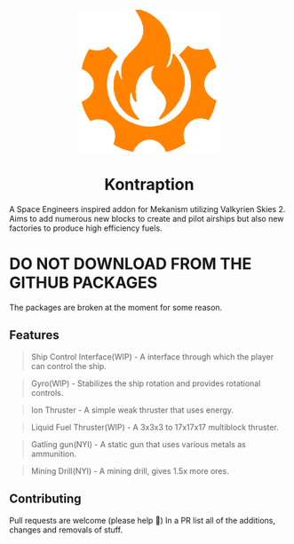<p align="center">
  <img width="256" height="256" src="./icon.png">
  <h1 align="center">Kontraption</h1>
</p>

A Space Engineers inspired addon for Mekanism utilizing Valkyrien Skies 2. Aims to add numerous new blocks to create and pilot airships but also new factories to produce high efficiency fuels.

# DO NOT DOWNLOAD FROM THE GITHUB PACKAGES
The packages are broken at the moment for some reason.

## Features

> Ship Control Interface(WIP) - A interface through which the player can control the ship.

> Gyro(WIP) - Stabilizes the ship rotation and provides rotational controls.

> Ion Thruster - A simple weak thruster that uses energy.

> Liquid Fuel Thruster(WIP) - A 3x3x3 to 17x17x17 multiblock thruster.

> Gatling gun(NYI) - A static gun that uses various metals as ammunition.

> Mining Drill(NYI) - A mining drill, gives 1.5x more ores.

## Contributing
Pull requests are welcome (please help 🥺)
In a PR list all of the additions, changes and removals of stuff.
